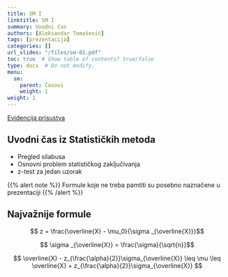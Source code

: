 ```yaml
---
title: SM I
linktitle: SM I
summary: Uvodni čas
authors: [Aleksandar Tomašević]
tags: [prezentacija]
categories: []
url_slides: "/files/sm-01.pdf"
toc: true  # Show table of contents? true/false
type: docs  # Do not modify.
menu:
  sm:
    parent: Časovi
    weight: 1
weight: 1
---
```


[Evidencija prisustva](https://forms.gle/t2dR6nUfJ5oPhFVT6)

## Uvodni čas iz Statističkih metoda

- Pregled silabusa
- Osnovni problem statističkog zaključivanja
- z-test za jedan uzorak

{{% alert note %}}
Formule koje ne treba pamtiti su posebno naznačene u prezentaciji
{{% /alert %}}

## Najvažnije formule


$$ z = \frac{\overline{X} - \mu_0}{\sigma _{\overline{X}}}$$


$$ \sigma _{\overline{X}} = \frac{\sigma}{\sqrt{n}}$$

$$ \overline{X} - z_{\frac{\alpha}{2}}\sigma_{\overline{X}} \leq \mu \leq   \overline{X} + z_{\frac{\alpha}{2}}\sigma_{\overline{X}}                     $$

